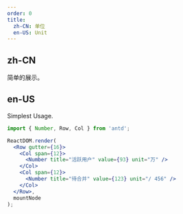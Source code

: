 ```yaml
---
order: 0
title:
  zh-CN: 单位
  en-US: Unit
---
```


## zh-CN

简单的展示。

## en-US

Simplest Usage.

```jsx
import { Number, Row, Col } from 'antd';

ReactDOM.render(
  <Row gutter={16}>
    <Col span={12}>
      <Number title="活跃用户" value={93} unit="万" />
    </Col>
    <Col span={12}>
      <Number title="待合并" value={123} unit="/ 456" />
    </Col>
  </Row>,
  mountNode
);
```
